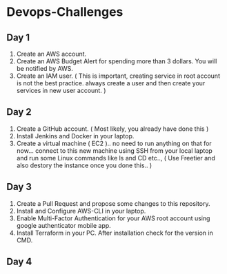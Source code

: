 # Devops-Challenges

## Day 1

1. Create an AWS account.
2. Create an AWS Budget Alert for spending more than 3 dollars. You will be notified by AWS.
3. Create an IAM user. ( This is important, creating service in root account is not the best practice. always create a user and then create your services in new user account. )

## Day 2

1. Create a GitHub account. ( Most likely, you already have done this )
2. Install Jenkins and Docker in your laptop.
3.  Create a virtual machine ( EC2 ).. no need to run anything on that for now... connect to this new machine using SSH from your local laptop and run some Linux commands like ls and CD etc.., ( Use Freetier and also destory the instance once you done this.. )

## Day 3

1. Create a Pull Request and propose some changes to this repository.
2. Install and Configure AWS-CLI in your laptop.
3. Enable Multi-Factor Authentication for your AWS root account using google authenticator mobile app.
4. Install Terraform in your PC. After installation check for the version in CMD.

## Day 4





